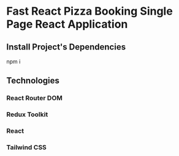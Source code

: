 # Fast React Pizza Booking Single Page React Application

## Install Project's Dependencies

npm i

## Technologies

### React Router DOM

### Redux Toolkit

### React

### Tailwind CSS

